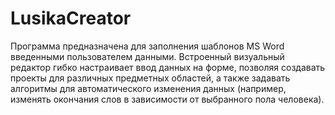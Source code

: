# LusikaCreator
Программа предназначена для заполнения шаблонов MS Word введенными пользователем данными.
Встроенный визуальный редактор гибко настраивает ввод данных на форме, позволяя создавать проекты для различных предметных областей,
а также задавать алгоритмы для автоматического изменения данных (например, изменять окончания слов в зависимости от выбранного пола человека).
